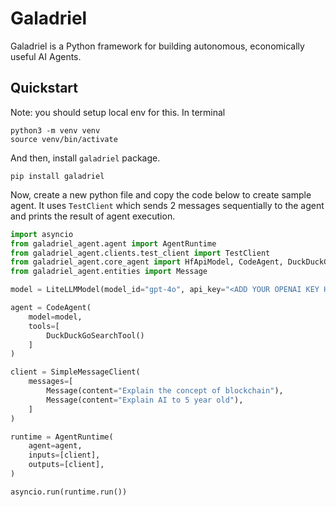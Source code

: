 # Galadriel

Galadriel is a Python framework for building autonomous, economically useful AI Agents.

## Quickstart
Note: you should setup local env for this. In terminal
```shell
python3 -m venv venv
source venv/bin/activate
```

And then, install `galadriel` package.
```shell
pip install galadriel
```

Now, create a new python file and copy the code below to create sample agent.
It uses `TestClient` which sends 2 messages sequentially to the agent and prints the result of agent execution.

```python
import asyncio
from galadriel_agent.agent import AgentRuntime
from galadriel_agent.clients.test_client import TestClient
from galadriel_agent.core_agent import HfApiModel, CodeAgent, DuckDuckGoSearchTool
from galadriel_agent.entities import Message

model = LiteLLMModel(model_id="gpt-4o", api_key="<ADD YOUR OPENAI KEY HERE>")

agent = CodeAgent(
    model=model,
    tools=[
        DuckDuckGoSearchTool()
    ]
)

client = SimpleMessageClient(
    messages=[
        Message(content="Explain the concept of blockchain"),
        Message(content="Explain AI to 5 year old"),
    ]
)

runtime = AgentRuntime(
    agent=agent,
    inputs=[client],
    outputs=[client],
)

asyncio.run(runtime.run())
```